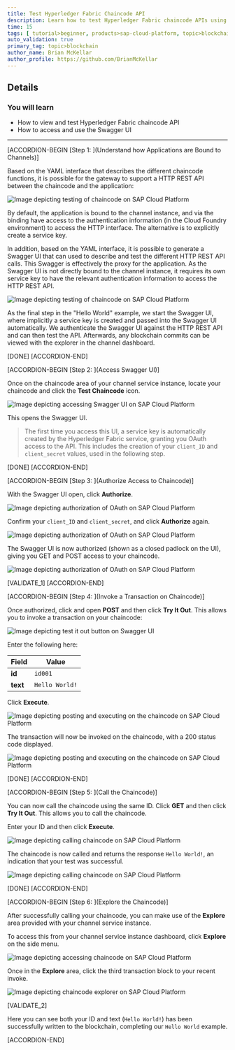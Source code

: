 ```yaml
---
title: Test Hyperledger Fabric Chaincode API
description: Learn how to test Hyperledger Fabric chaincode APIs using a Swagger UI.
time: 15
tags: [ tutorial>beginner, products>sap-cloud-platform, topic>blockchain, topic>cloud]
auto_validation: true
primary_tag: topic>blockchain
author_name: Brian McKellar
author_profile: https://github.com/BrianMcKellar
---
```


## Details
### You will learn
  - How to view and test Hyperledger Fabric chaincode API
  - How to access and use the Swagger UI

---

[ACCORDION-BEGIN [Step 1: ](Understand how Applications are Bound to Channels)]

Based on the YAML interface that describes the different chaincode functions, it is possible for the gateway to support a HTTP REST API between the chaincode and the application:

![Image depicting testing of chaincode on SAP Cloud Platform](01--Testing-Overview.png)

By default, the application is bound to the channel instance, and via the binding have access to the authentication information (in the Cloud Foundry environment) to access the HTTP interface. The alternative is to explicitly create a service key.

In addition, based on the YAML interface, it is possible to generate a Swagger UI that can used to describe and test the different HTTP REST API calls. This Swagger is effectively the proxy for the application. As the Swagger UI is not directly bound to the channel instance, it requires its own service key to have the relevant authentication information to access the HTTP REST API.

![Image depicting testing of chaincode on SAP Cloud Platform](02--Testing-Overview.png)

As the final step in the "Hello World" example, we start the Swagger UI, where implicitly a service key is created and passed into the Swagger UI automatically. We authenticate the Swagger UI against the HTTP REST API and can then test the API. Afterwards, any blockchain commits can be viewed with the explorer in the channel dashboard.

[DONE]
[ACCORDION-END]

[ACCORDION-BEGIN [Step 2: ](Access Swagger UI)]

Once on the chaincode area of your channel service instance, locate your chaincode and click the **Test Chaincode** icon.

![Image depicting accessing Swagger UI on SAP Cloud Platform](03--Testing-Access.png)

This opens the Swagger UI.

>The first time you access this UI, a service key is automatically created by the Hyperledger Fabric service, granting you OAuth access to the API. This includes the creation of your `client_ID` and `client_secret` values, used in the following step.

[DONE]
[ACCORDION-END]

[ACCORDION-BEGIN [Step 3: ](Authorize Access to Chaincode)]

With the Swagger UI open, click **Authorize**.

![Image depicting authorization of OAuth on SAP Cloud Platform](04--Testing-Authorize.png)

Confirm your `client_ID` and `client_secret`, and click **Authorize** again.

![Image depicting authorization of OAuth on SAP Cloud Platform](12--Authorizations.png)

The Swagger UI is now authorized (shown as a closed padlock on the UI), giving you GET and POST access to your chaincode.

![Image depicting authorization of OAuth on SAP Cloud Platform](05--Testing-Posting.png)

[VALIDATE_1]
[ACCORDION-END]

[ACCORDION-BEGIN [Step 4: ](Invoke a Transaction on Chaincode)]

Once authorized, click and open **POST** and then click **Try It Out**. This allows you to invoke a transaction on your chaincode:

![Image depicting test it out button on Swagger UI](12--Test.png)

Enter the following here:

Field | Value
-----|------
**id** | `id001`
**text** | `Hello World!`

Click **Execute**.

![Image depicting posting and executing on the chaincode on SAP Cloud Platform](06--Testing-Execute.png)

The transaction will now be invoked on the chaincode, with a 200 status code displayed.

![Image depicting posting and executing on the chaincode on SAP Cloud Platform](09--Testing-Response.png)


[DONE]
[ACCORDION-END]

[ACCORDION-BEGIN [Step 5: ](Call the Chaincode)]

You can now call the chaincode using the same ID. Click **GET** and then click **Try It Out**. This allows you to call the chaincode.

Enter your ID and then click **Execute**.

![Image depicting calling chaincode on SAP Cloud Platform](08--Testing-Get.png)

The chaincode is now called and returns the response `Hello World!`, an indication that your test was successful.

![Image depicting calling chaincode on SAP Cloud Platform](07--Testing-Response-Get.png)

[DONE]
[ACCORDION-END]

[ACCORDION-BEGIN [Step 6: ](Explore the Chaincode)]

After successfully calling your chaincode, you can make use of the **Explore** area provided with your channel service instance.

To access this from your channel service instance dashboard, click **Explore** on the side menu.

![Image depicting accessing chaincode on SAP Cloud Platform](10--Exploring-Chaincode.png)

Once in the **Explore** area, click the third transaction block to your recent invoke.

![Image depicting chaincode explorer on SAP Cloud Platform](11--Hello-World.png)

[VALIDATE_2]

Here you can see both your ID and text (`Hello World!`) has been successfully written to the blockchain, completing our `Hello World` example.

[ACCORDION-END]

